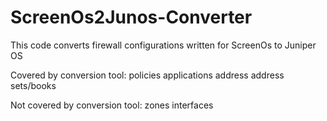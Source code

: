 # ScreenOs2Junos-Converter
This code converts firewall configurations written for ScreenOs to Juniper OS

Covered by conversion tool:
policies
applications
address
address sets/books


Not covered by conversion tool:
zones
interfaces
